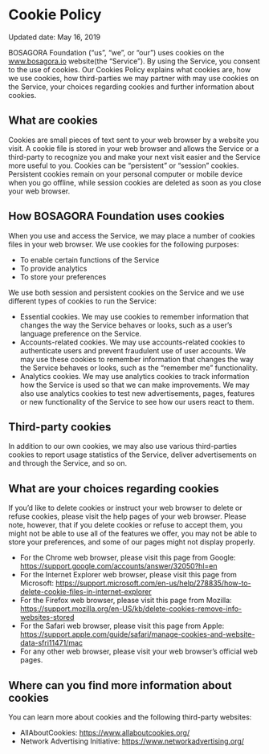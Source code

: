 # Cookie Policy

Updated date: May 16, 2019  

BOSAGORA Foundation (“us”, “we”, or “our”) uses cookies on the www.bosagora.io website(the “Service”). By using the Service, you consent to the use of cookies. Our Cookies Policy explains what cookies are, how we use cookies, how third-parties we may partner with may use cookies on the Service, your choices regarding cookies and further information about cookies.

## What are cookies

Cookies are small pieces of text sent to your web browser by a website you visit. A cookie file is stored in your web browser and allows the Service or a third-party to recognize you and make your next visit easier and the Service more useful to you. Cookies can be “persistent” or “session” cookies. Persistent cookies remain on your personal computer or mobile device when you go offline, while session cookies are deleted as soon as you close your web browser.

## How BOSAGORA Foundation uses cookies

When you use and access the Service, we may place a number of cookies files in your web browser. We use cookies for the following purposes:
- To enable certain functions of the Service
- To provide analytics
- To store your preferences

We use both session and persistent cookies on the Service and we use different types of cookies to run the Service:
- Essential cookies. We may use cookies to remember information that changes the way the Service behaves or looks, such as a user’s language preference on the Service.
- Accounts-related cookies. We may use accounts-related cookies to authenticate users and prevent fraudulent use of user accounts. We may use these cookies to remember information that changes the way the Service behaves or looks, such as the “remember me” functionality.
- Analytics cookies. We may use analytics cookies to track information how the Service is used so that we can make improvements. We may also use analytics cookies to test new advertisements, pages, features or new functionality of the Service to see how our users react to them.

## Third-party cookies

In addition to our own cookies, we may also use various third-parties cookies to report usage statistics of the Service, deliver advertisements on and through the Service, and so on.

## What are your choices regarding cookies

If you’d like to delete cookies or instruct your web browser to delete or refuse cookies, please visit the help pages of your web browser. Please note, however, that if you delete cookies or refuse to accept them, you might not be able to use all of the features we offer, you may not be able to store your preferences, and some of our pages might not display properly.
- For the Chrome web browser, please visit this page from Google: https://support.google.com/accounts/answer/32050?hl=en
- For the Internet Explorer web browser, please visit this page from Microsoft: https://support.microsoft.com/en-us/help/278835/how-to-delete-cookie-files-in-internet-explorer
- For the Firefox web browser, please visit this page from Mozilla: https://support.mozilla.org/en-US/kb/delete-cookies-remove-info-websites-stored
- For the Safari web browser, please visit this page from Apple: https://support.apple.com/guide/safari/manage-cookies-and-website-data-sfri11471/mac
- For any other web browser, please visit your web browser’s official web pages.

## Where can you find more information about cookies

You can learn more about cookies and the following third-party websites:
- AllAboutCookies: https://www.allaboutcookies.org/  
- Network Advertising Initiative: https://www.networkadvertising.org/  
